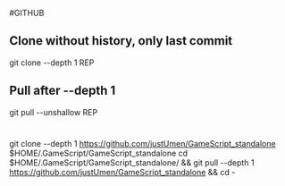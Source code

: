 #GITHUB

## Clone without history, only last commit

git clone --depth 1 REP

## Pull after --depth 1

git pull --unshallow REP








#

git clone --depth 1 https://github.com/justUmen/GameScript_standalone $HOME/.GameScript/GameScript_standalone
cd $HOME/.GameScript/GameScript_standalone/ && git pull --depth 1 https://github.com/justUmen/GameScript_standalone && cd -



